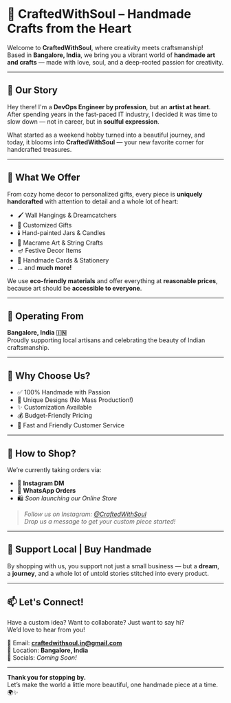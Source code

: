 # 🎨 CraftedWithSoul – Handmade Crafts from the Heart

Welcome to **CraftedWithSoul**, where creativity meets craftsmanship!  
Based in **Bangalore, India**, we bring you a vibrant world of **handmade art and crafts** — made with love, soul, and a deep-rooted passion for creativity.

---

## 🌟 Our Story

Hey there! I'm a **DevOps Engineer by profession**, but an **artist at heart**.  
After spending years in the fast-paced IT industry, I decided it was time to slow down — not in career, but in **soulful expression**.

What started as a weekend hobby turned into a beautiful journey, and today, it blooms into **CraftedWithSoul** — your new favorite corner for handcrafted treasures.

---

## 🧶 What We Offer

From cozy home decor to personalized gifts, every piece is **uniquely handcrafted** with attention to detail and a whole lot of heart:

- 🖌️ Wall Hangings & Dreamcatchers  
- 🎁 Customized Gifts  
- 🕯️ Hand-painted Jars & Candles  
- 🧵 Macrame Art & String Crafts  
- 🪔 Festive Decor Items  
- 💌 Handmade Cards & Stationery  
- ... and **much more!**

We use **eco-friendly materials** and offer everything at **reasonable prices**, because art should be **accessible to everyone**.

---

## 📍 Operating From

**Bangalore, India 🇮🇳**  
Proudly supporting local artisans and celebrating the beauty of Indian craftsmanship.

---

## 💖 Why Choose Us?

- ✅ 100% Handmade with Passion  
- 🎨 Unique Designs (No Mass Production!)  
- ✨ Customization Available  
- 💰 Budget-Friendly Pricing  
- 🤝 Fast and Friendly Customer Service  

---

## 🛒 How to Shop?

We’re currently taking orders via:

- 📩 **Instagram DM**  
- 📱 **WhatsApp Orders**  
- 🛍️ *Soon launching our Online Store*

> *Follow us on Instagram: [@CraftedWithSoul](#)*  
> *Drop us a message to get your custom piece started!*

---

## 🙌 Support Local | Buy Handmade

By shopping with us, you support not just a small business — but a **dream**, a **journey**, and a whole lot of untold stories stitched into every product.

---

## 📫 Let's Connect!

Have a custom idea? Want to collaborate? Just want to say hi?  
We’d love to hear from you!

📧 Email: **craftedwithsoul.in@gmail.com**  
📍 Location: **Bangalore, India**  
📱 Socials: *Coming Soon!*

---

**Thank you for stopping by.**  
Let’s make the world a little more beautiful, one handmade piece at a time. 🌍✨
